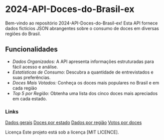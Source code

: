 # 2024-API-Doces-do-Brasil-ex
Bem-vindo ao repositório 2024-API-Doces-do-Brasil-ex! Esta API fornece dados ficticios JSON abrangentes sobre o consumo de doces em diversas regiões do Brasil.

## Funcionalidades
- *Dados Organizados:* A API apresenta informações estruturadas para fácil acesso e análise.
- *Estatísticas de Consumo:* Descubra a quantidade de entrevistados e suas preferências.
- *Doces Mais Votados:* Conheça os doces mais populares no Brasil e em cada região
- *Top 5 por Região:* Obtenha uma lista dos cinco doces mais apreciados em cada estado.

### Links
[Dados gerais](https://raw.githubusercontent.com/teotoniosjr/2024-API-Doces-do-Brasil-ex/refs/heads/main/dados_gerais.json)
[Doces por estado](https://raw.githubusercontent.com/teotoniosjr/2024-API-Doces-do-Brasil-ex/refs/heads/main/doce-por-estado.json)
[Dados por região](https://raw.githubusercontent.com/teotoniosjr/2024-API-Doces-do-Brasil-ex/refs/heads/main/doces-por-regiao.json)
[Votos por doces](https://raw.githubusercontent.com/teotoniosjr/2024-API-Doces-do-Brasil-ex/refs/heads/main/votos_por_doces.json)


Licença
Este projeto está sob a licença [MIT LICENCE].

